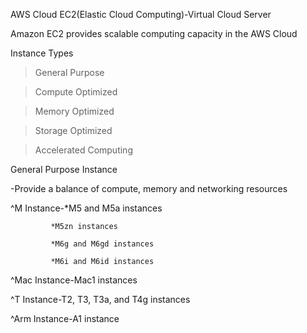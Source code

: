 AWS Cloud EC2(Elastic Cloud Computing)-Virtual Cloud Server

Amazon EC2 provides scalable computing capacity in the AWS Cloud

Instance Types

>General Purpose

>Compute Optimized

>Memory Optimized

>Storage Optimized

>Accelerated Computing


General Purpose Instance

-Provide a balance of compute, memory and networking resources

^M Instance-*M5 and M5a instances

             *M5zn instances

             *M6g and M6gd instances

             *M6i and M6id instances

^Mac Instance-Mac1 instances

^T Instance-T2, T3, T3a, and T4g instances

^Arm Instance-A1 instance
